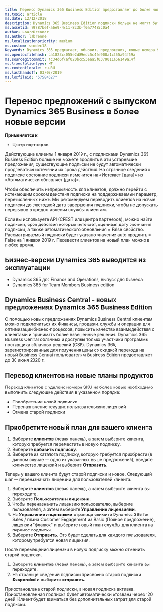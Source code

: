```yaml
---
title: Перенос Dynamics 365 Business Edition предоставляет до более новых версий | Центр партнеров
ms.topic: article
ms.date: 12/12/2018
description: Dynamics 365 Business Edition подписки больше не могут быть обновлены.
ms.assetid: 79787bef-a6e9-4c11-8c3b-f0a77485c0a4
author: LauraBrenner
ms.author: labrenne
ms.localizationpriority: medium
ms.custom: seodec18
Keywords: Dynamics 365 предлагает, обновить предложения, новые номера SKU Dynamics 365
ms.openlocfilehash: ca1823c4055e2d89edc5c49e900a1c255a94f59a
ms.sourcegitcommit: 4c34d6fcaf020bcc53eaa5f0379011a56149a14f
ms.translationtype: MT
ms.contentlocale: ru-RU
ms.lasthandoff: 03/05/2019
ms.locfileid: "57584627"
---
```

# <a name="migrate-dynamics-365-business-edition-offers-to-newer-versions"></a>Перенос предложений с выпуском Dynamics 365 Business в более новые версии 

**Применяется к**

- Центр партнеров

Действующие клиенты 1 января 2019 г., с подписками Dynamics 365 Business Edition больше не можете продлить в эти устаревшие предложения; существующие подписки не будут автоматически продлеваться истечении их срока действия. На странице сведений о подписке состояние подписки изменится на «Истекает [дата]» из «Автоматически обновляет [дата]».

Чтобы обеспечить непрерывность для клиентов, должно перейти с истекающим сроком действия подписки на поддерживаемый параметр, перечисленных ниже. Мы рекомендуем переводить клиентов на новые подписки до ежегодной даты завершения подписки, чтобы не допускать перерывов в предоставлении службы клиентам.

Если вы используете API (CREST или центра партнеров), можно найти подписки, срок действия которых истекает, оценивая дату окончания подписки, а также автоматического обновления = False свойство. Рассматриваемый подписки будет указано значение auto продлить = False на 1 января 2019 г. Перевести клиентов на новый план можно в любое время. 

## <a name="the-dynamics-365-business-editions-being-retired"></a>Бизнес-версии Dynamics 365 выводится из эксплуатации

- Dynamics 365 для Finance and Operations, выпуск для бизнеса
- Dynamics 365 for Team Members Business edition

## <a name="dynamics-business-central---the-dynamics-365-business-edition-new-offers"></a>Dynamics Business Central - новых предложениях Dynamics 365 Business Edition

С помощью новых предложениях Dynamics Business Central клиентам можно подключиться их Финансы, продажи, службы и операции для оптимизации бизнес-процессов, повысить качество взаимодействия с клиентами и принимать более взвешенные решения. Dynamics 365 Business Central облачных и доступны только участники программы поставщика облачных решений (CSP).
Dynamics 365, зарегистрированные для получения цены со скидкой перехода на новый Business Central пользователям Business Edition предоставляет до 30 июня 2020 г.

## <a name="transition-customers-to-new-product-plans"></a>Перевод клиентов на новые планы продуктов

 Переход клиентов с удалено номера SKU на более новые необходимо выполнить следующие действия в указанном порядке:

- Приобретение новой подписки
- Переназначение текущих пользовательских лицензий
- Отмена старой подписки

## <a name="purchase-the-new-plan-for-your-customer"></a>Приобретите новый план для вашего клиента

1. Выберите **клиентов** (левая панель), а затем выберите клиента, которую требуется переместить в новую подписку.
2. Выберите **добавить подписку**.
3. Выберите из каталога подписку, которую требуется приобрести (в данном случае — одно из указанных выше предложений), введите количество лицензий и выберите **Отправить**. 

Теперь у вашего клиента будут старой подписки и новое. Следующий шаг — переназначать лицензии для пользователей клиента.

1. Выберите **клиентов** (левая панель), а затем выберите клиента вы переходите.
2. Выберите **Пользователи и лицензии**.
3. Чтобы переназначить лицензию пользователю, выберите пользователя, а затем выберите **Управление лицензиями**. 
4. На **Управление лицензиями** странице снимите Dynamics 365 for Sales / плана Customer Engagement из Basic (Полное предложение), лицензии "флажок" и выберите новый план службы для клиента на перенос подписки. 
5. Выберите **Отправить**. Это будет сделать для каждого пользователя, которому требуется новая лицензия. 

После перемещения лицензий в новую подписку можно отменить старой подписки. 

1. Выберите **клиентов** (левая панель), а затем выберите клиента вы переходите.
2. На странице сведений подписки присвоено старой подписки **Suspended** и выберите **отправить**.

Приостановлена старой подписки, а новая подписка активна. Приостановленная подписка будет автоматически отозвана через 120 дней. Клиент будет взиматься без дополнительных затрат для старой подписки.